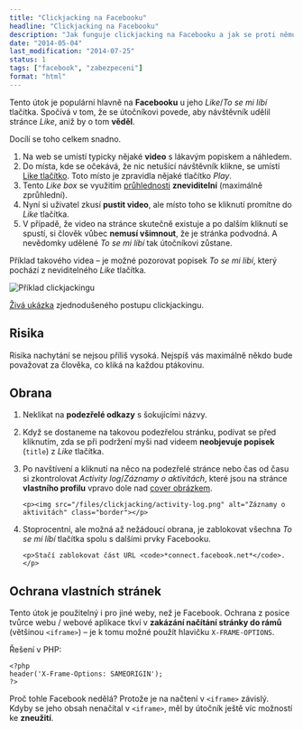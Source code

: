 ```yaml
---
title: "Clickjacking na Facebooku"
headline: "Clickjacking na Facebooku"
description: "Jak funguje clickjacking na Facebooku a jak se proti němu bránit."
date: "2014-05-04"
last_modification: "2014-07-25"
status: 1
tags: ["facebook", "zabezpeceni"]
format: "html"
---
```


<p>Tento útok je populární hlavně na <b>Facebooku</b> u jeho <i>Like</i>/<i>To se mi líbí</i> tlačítka. Spočívá v tom, že se útočníkovi povede, aby návštěvník udělil stránce <i>Like</i>, aniž by o tom <b>věděl</b>.</p>

<p>Docílí se toho celkem snadno.</p>

<ol>
  <li>Na web se umístí typicky nějaké <b>video</b> s lákavým popiskem a náhledem.</li>
  
  <li>Do místa, kde se očekává, že nic netušící návštěvník klikne, se umístí <a href="/sdileci-tlacitka">Like tlačítko</a>. Toto místo je zpravidla nějaké tlačítko <i>Play</i>.</li>
  
  <li>Tento <i>Like box</i> se využitím <a href="/opacity">průhlednosti</a> <b>zneviditelní</b> (maximálně zprůhlední).</li>
  
  <li>Nyní si uživatel zkusí <b>pustit video</b>, ale místo toho se kliknutí promítne do <i>Like</i> tlačítka.</li>
  
  <li>V případě, že video na stránce skutečně existuje a po dalším kliknutí se spustí, si člověk vůbec <b>nemusí všimnout</b>, že je stránka podvodná. A nevědomky udělené <i>To se mi líbí</i> tak útočníkovi zůstane.</li>
</ol>

<p>Příklad takového videa – je možné pozorovat popisek <i>To se mi libí</i>, který pochází z neviditelného <i>Like</i> tlačítka.</p>

<p><img src="/files/clickjacking/priklad.jpg" alt="Příklad clickjackingu" class="border"></p>

<a href="https://kod.djpw.cz/noeb">Živá ukázka</a> zjednodušeného postupu clickjackingu.



<h2 id="risika">Risika</h2>

<p>Risika nachytání se nejsou příliš vysoká. Nejspíš vás maximálně někdo bude považovat za člověka, co kliká na každou ptákovinu.</p>




<h2 id="obrana">Obrana</h2>

<ol>
  <li>
    <p>Neklikat na <b>podezřelé odkazy</b> s šokujícími názvy.</p>
  </li>
  
  <li>
    <p>Když se dostaneme na takovou podezřelou stránku, podívat se před kliknutím, zda se při podržení myši nad videem <b>neobjevuje popisek</b> (<code>title</code>) z <i>Like</i> tlačítka.</p>
  </li>
  
  <li>
    <p>Po navštívení a kliknutí na něco na podezřelé stránce nebo čas od času si zkontrolovat <i>Activity log</i>/<i>Záznamy o aktivitách</i>, které jsou na stránce <b>vlastního profilu</b> vpravo dole nad <a href="/facebook-cover">cover obrázkem</a>.</p>
    
    <p><img src="/files/clickjacking/activity-log.png" alt="Záznamy o aktivitách" class="border"></p>
  </li>
  
  <li>
    <p>Stoprocentní, ale možná až nežádoucí obrana, je zablokovat všechna <i>To se mi líbí</i> tlačítka spolu s dalšími prvky Facebooku.</p>
    
    <p>Stačí zablokovat část URL <code>*connect.facebook.net*</code>.</p>
  </li>
</ol>



<h2 id="vlastni-stranky">Ochrana vlastních stránek</h2>

<p>Tento útok je použitelný i pro jiné weby, než je Facebook. Ochrana z posice tvůrce webu / webové aplikace tkví v <b>zakázání načítání stránky do rámů</b> (většinou <code>&lt;iframe></code>) – je k tomu možné použít hlavičku <code>X-FRAME-OPTIONS</code>.</p>

<p>Řešení v PHP:</p>

<pre><code>&lt;?php
header('X-Frame-Options: SAMEORIGIN');
?></code></pre>

<p>Proč tohle Facebook nedělá? Protože je na načtení v <code>&lt;iframe></code> závislý. Kdyby se jeho obsah nenačítal v <code>&lt;iframe></code>, měl by útočník ještě víc možností ke <b>zneužití</b>.</p>